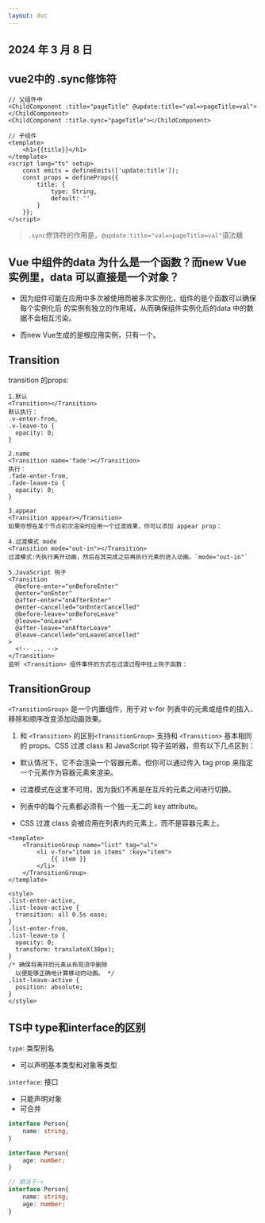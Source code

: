 ```yaml
---
layout: doc
---
```


## 2024 年 3 月 8 日
## vue2中的 .sync修饰符

```vue
// 父组件中
<ChildComponent :title="pageTitle" @update:title="val=>pageTitle=val"></ChildComponent>
<ChildComponent :title.sync="pageTitle"></ChildComponent>

// 子组件
<template>
    <h1>{{title}}</h1>
</template>
<script lang="ts" setup>
    const emits = defineEmits(['update:title']);
    const props = defineProps{{
        title: {
            type: String,
            default: ''
        }
    }};
</script>
```
> `.sync`修饰符的作用是，`@update:title="val=>pageTitle=val"`语法糖

## Vue 中组件的data 为什么是一个函数？而new Vue 实例里，data 可以直接是一个对象？

+ 因为组件可能在应用中多次被使用而被多次实例化，组件的是个函数可以确保每个实例化后
的实例有独立的作用域，从而确保组件实例化后的data 中的数据不会相互污染。

+ 而new Vue生成的是根应用实例，只有一个。


## Transition
transition 的props:

```
1.默认
<Transition></Transition>
默认执行：
.v-enter-from,
.v-leave-to {
  opacity: 0;
}

2.name
<Transition name='fade'></Transition>
执行：
.fade-enter-from,
.fade-leave-to {
  opacity: 0;
}

3.appear
<Transition appear></Transition>
如果你想在某个节点初次渲染时应用一个过渡效果，你可以添加 appear prop：

4.过渡模式 mode
<Transition mode="out-in"></Transition>
过渡模式:先执行离开动画，然后在其完成之后再执行元素的进入动画。`mode="out-in"`

5.JavaScript 钩子
<Transition
  @before-enter="onBeforeEnter"
  @enter="onEnter"
  @after-enter="onAfterEnter"
  @enter-cancelled="onEnterCancelled"
  @before-leave="onBeforeLeave"
  @leave="onLeave"
  @after-leave="onAfterLeave"
  @leave-cancelled="onLeaveCancelled"
>
  <!-- ... -->
</Transition>
监听 <Transition> 组件事件的方式在过渡过程中挂上钩子函数：
```

## TransitionGroup
`<TransitionGroup>` 是一个内置组件，用于对 v-for 列表中的元素或组件的插入、移除和顺序改变添加动画效果。

1. 和 `<Transition>` 的区别​
`<TransitionGroup>` 支持和 `<Transition>` 基本相同的 props、CSS 过渡 class 和 JavaScript 钩子监听器，但有以下几点区别：

+ 默认情况下，它不会渲染一个容器元素。但你可以通过传入 tag prop 来指定一个元素作为容器元素来渲染。

+ 过渡模式在这里不可用，因为我们不再是在互斥的元素之间进行切换。

+ 列表中的每个元素都必须有一个独一无二的 key attribute。

+ CSS 过渡 class 会被应用在列表内的元素上，而不是容器元素上。

```vue
<template>
    <TransitionGroup name="list" tag="ul">
        <li v-for="item in items" :key="item">
            {{ item }}
        </li>
    </TransitionGroup>
</template>

<style>
.list-enter-active,
.list-leave-active {
  transition: all 0.5s ease;
}
.list-enter-from,
.list-leave-to {
  opacity: 0;
  transform: translateX(30px);
}
/* 确保将离开的元素从布局流中删除
  以便能够正确地计算移动的动画。 */
.list-leave-active {
  position: absolute;
}
</style>
```
## TS中 type和interface的区别

`type`: 类型别名
+ 可以声明基本类型和对象等类型


`interface`: 接口 
+ 只能声明对象
+ 可合并
```ts
interface Person{
    name: string;
}

interface Person{
    age: number;
}

// 相当于-> 
interface Person{
    name: string;
    age: number;
}
```


